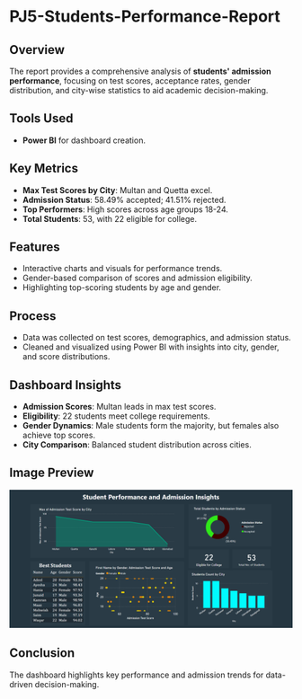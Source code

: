 # PJ5-Students-Performance-Report

## Overview
The report provides a comprehensive analysis of **students' admission performance**, focusing on test scores, acceptance rates, gender distribution, and city-wise statistics to aid academic decision-making.

## Tools Used
- **Power BI** for dashboard creation.

## Key Metrics
- **Max Test Scores by City**: Multan and Quetta excel.
- **Admission Status**: 58.49% accepted; 41.51% rejected.
- **Top Performers**: High scores across age groups 18-24.
- **Total Students**: 53, with 22 eligible for college.

## Features
- Interactive charts and visuals for performance trends.
- Gender-based comparison of scores and admission eligibility.
- Highlighting top-scoring students by age and gender.

## Process
- Data was collected on test scores, demographics, and admission status.
- Cleaned and visualized using Power BI with insights into city, gender, and score distributions.

## Dashboard Insights
- **Admission Scores**: Multan leads in max test scores.
- **Eligibility**: 22 students meet college requirements.
- **Gender Dynamics**: Male students form the majority, but females also achieve top scores.
- **City Comparison**: Balanced student distribution across cities.

## Image Preview
![Students Admission Report](https://github.com/muhdshahan/PJ5-Students-Admission-Report/blob/main/Students%20Admission%20Report.png)

## Conclusion
The dashboard highlights key performance and admission trends for data-driven decision-making.
